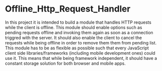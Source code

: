 # Offline_Http_Request_Handler
In this project it is intended to build a module that handles HTTP requests while the client is offline. This module should
enable options such as pending requests offline and invoking them again as soon as a connection triggred with the 
server. It should also enable the client to cancel the requests while being offline in order to remove them them from
pending list. This module has to be as flexible as possible such that every JavaScript client side libraries/frameworks (including mobile development ones) could use it. This means that while being framework independent, it should have a constant storage solution for both browser and mobile apps.
